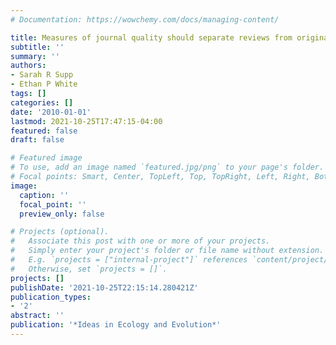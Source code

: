 ```yaml
---
# Documentation: https://wowchemy.com/docs/managing-content/

title: Measures of journal quality should separate reviews from original research
subtitle: ''
summary: ''
authors:
- Sarah R Supp
- Ethan P White
tags: []
categories: []
date: '2010-01-01'
lastmod: 2021-10-25T17:47:15-04:00
featured: false
draft: false

# Featured image
# To use, add an image named `featured.jpg/png` to your page's folder.
# Focal points: Smart, Center, TopLeft, Top, TopRight, Left, Right, BottomLeft, Bottom, BottomRight.
image:
  caption: ''
  focal_point: ''
  preview_only: false

# Projects (optional).
#   Associate this post with one or more of your projects.
#   Simply enter your project's folder or file name without extension.
#   E.g. `projects = ["internal-project"]` references `content/project/deep-learning/index.md`.
#   Otherwise, set `projects = []`.
projects: []
publishDate: '2021-10-25T22:15:14.280421Z'
publication_types:
- '2'
abstract: ''
publication: '*Ideas in Ecology and Evolution*'
---
```

